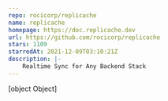 ```yaml
---
repo: rocicorp/replicache
name: replicache
homepage: https://doc.replicache.dev
url: https://github.com/rocicorp/replicache
stars: 1109
starredAt: 2021-12-09T03:10:21Z
description: |-
    Realtime Sync for Any Backend Stack
---
```


[object Object]
